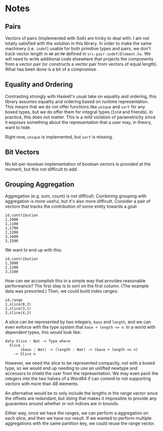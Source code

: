 # Notes

## Pairs

Vectors of pairs (implemented with SoA) are tricky to deal with. I am not
totally satisfied with the solution in this library. In order to make the
same machinery (i.e. `indef`) usable for both primitive types and pairs,
we don't track vector length in `A#` an `M#` defined in
`src-pair-indef/Element.hs`. We will need to write additional code
elsewhere that projects the components from a vector pair (or constructs
a vector pair from vectors of equal length). What has been done is a bit
of a compromise.

## Equality and Ordering

Contrasting strongly with Haskell's usual take on equality and ordering,
this library assumes equality and ordering based on runtime representation.
This means that we do not offer functions like `unique` and `sort` for any
boxed types, but we do offer them for integral types (`Int#` and friends).
In practice, this does not matter. This is a mild violation of
parametricity since it exposes something about the representation that
a user may, in theory, want to hide.

Right now, `unique` is implemented, but `sort` is missing.

## Bit Vectors

No bit-per-boolean implementation of boolean vectors is provided at the
moment, but this not difficult to add.

## Grouping Aggregation

Aggregation (e.g. sum, count) is not difficult. Combining grouping with
aggregation is more useful, but it's also more difficult. Consider a
pair of vectors that tracks the contribution of some entity towards
a goal:

    id,contribution
    1,1000
    1,1100
    1,1700
    2,1200
    3,1600
    3,1500

We want to end up with this:

    id,contribution
    1,3800
    2,1200
    3,3100

How can we accomplish this in a simple way that provides reasonable
performance? The first step is to sort on the first column. (The example
data was presorted.) Then, we could build index ranges:

    id,range
    1,slice(0,3)
    2,slice(3,1)
    3,slice(4,2)

A slice can be represented by two integers, `base` and `length`, and we
can even enforce with the type system that `base + length <= n`. In a world
with dependent types, this would look like:

    data Slice : Nat -> Type where
      Slice :
           (base : Nat) -> (length : Nat) -> (base + length <= n)
        -> Slice n

However, we need the slice to be represented compactly, not with a boxed
type, so we would end up needing to use an unlifted newtype and accessors
to shield the user from the representation. We may even pack the integers
into the two halves of a Word64 if can commit to not supporting vectors
with more than 4B elements.

An alternative would be to only include the lengths in the range vector
since the offsets are redundant, but doing that makes it impossible to
provide any guarantees around whether or not indices are in bounds.

Either way, once we have the ranges, we can perform a aggregation on
each slice, and then we have our result. If we wanted to perform multiple
aggregations with the same partition key, we could reuse the range vector.
